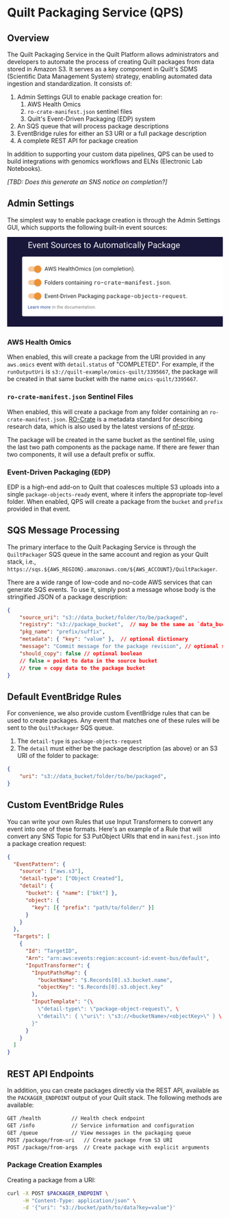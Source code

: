# Quilt Packaging Service (QPS)

## Overview

The Quilt Packaging Service in the Quilt Platform allows administrators and
developers to automate the process of creating Quilt packages from data stored
in Amazon S3. It serves as a key component in Quilt's SDMS (Scientific Data
Management System) strategy, enabling automated data ingestion and
standardization. It consists of:

1. Admin Settings GUI to enable package creation for:
   1. AWS Health Omics
   2. `ro-crate-manifest.json` sentinel files
   3. Quilt's Event-Driven Packaging (EDP) system
2. An SQS queue that will process package descriptions
3. EventBridge rules for either an S3 URI or a full package description
4. A complete REST API for package creation

In addition to supporting your custom data pipelines, QPS can be used to build
integrations with genomics workflows and ELNs (Electronic Lab Notebooks).

_[TBD: Does this generate an SNS notice on completion?]_

## Admin Settings

The simplest way to enable package creation is through the Admin Settings GUI,
which supports the following built-in event sources:

![Admin Settings](../imgs/package-admin-gui.png)

### AWS Health Omics

When enabled, this will create a package from the URI provided in any
`aws.omics` event with `detail.status` of "COMPLETED".  For example, if the
`runOutputUri` is `s3://quilt-example/omics-quilt/3395667`, the package will be
created in that same bucket with the name `omics-quilt/3395667`.

### `ro-crate-manifest.json` Sentinel Files

When enabled, this will create a package from any folder containing an
`ro-crate-manifest.json`. [RO-Crate](https://www.researchobject.org/ro-crate/)
is a metadata standard for describing research data, which is also used by the
latest versions of [nf-prov](https://github.com/nextflow-io/nf-prov).

The package will be created in the same bucket as the sentinel file, using the
last two path components as the package name. If there are fewer than two
components, it will use a default prefix or suffix.

### Event-Driven Packaging (EDP)

EDP is a high-end add-on to Quilt that coalesces multiple S3 uploads into a
single `package-objects-ready` event, where it infers the appropriate top-level
folder.  When enabled, QPS will create a package from the `bucket` and `prefix`
provided in that event.

## SQS Message Processing

The primary interface to the Quilt Packaging Service is through the
`QuiltPackager` SQS queue in the same account and region as your Quilt stack,
i.e., `https://sqs.${AWS_REGION}.amazonaws.com/${AWS_ACCOUNT}/QuiltPackager`.

There are a wide range of low-code and no-code AWS services that can generate
SQS events. To use it, simply post a message whose body is the stringified JSON
of a package description:

```json
{
    "source_uri": "s3://data_bucket/folder/to/be/packaged",
    "registry": "s3://package_bucket",  // may be the same as `data_bucket`
    "pkg_name": "prefix/suffix",
    "metadata": { "key": "value" },  // optional dictionary
    "message": "Commit message for the package revision", // optional string
    "should_copy": false // optional boolean
    // false = point to data in the source bucket
    // true = copy data to the package bucket
}
```

## Default EventBridge Rules

For convenience, we also provide custom EventBridge rules that can be used to
create packages. Any event that matches one of these rules will be sent to the
`QuiltPackager` SQS queue.

1. The `detail-type` is `package-objects-request`
2. The `detail` must either be the package description (as above) or an S3 URI
   of the folder to package:

```json
{
    "uri": "s3://data_bucket/folder/to/be/packaged",
}
```

## Custom EventBridge Rules

You can write your own Rules that use Input Transformers to convert any event
into one of these formats. Here's an example of a Rule that will convert any SNS
Topic for S3 PutObject URIs that end in `manifest.json` into a package creation request:

```json
{
  "EventPattern": {
    "source": ["aws.s3"],
    "detail-type": ["Object Created"],
    "detail": {
      "bucket": { "name": ["bkt"] },
      "object": {
        "key": [{ "prefix": "path/to/folder/" }]
      }
    }
  },
  "Targets": [
    {
      "Id": "TargetID",
      "Arn": "arn:aws:events:region:account-id:event-bus/default",
      "InputTransformer": {
        "InputPathsMap": {
          "bucketName": "$.Records[0].s3.bucket.name",
          "objectKey": "$.Records[0].s3.object.key"
        },
        "InputTemplate": "{\
          \"detail-type\": \"package-object-request\", \
          \"detail\": { \"uri\": \"s3://<bucketName>/<objectKey>\" } \
        }"
      }
    }
  ]
}
```

## REST API Endpoints

In addition, you can create packages directly via the REST API,
available as the `PACKAGER_ENDPOINT` output of your Quilt stack.
The following methods are available:

```sh
GET /health          // Health check endpoint
GET /info            // Service information and configuration
GET /queue           // View messages in the packaging queue
POST /package/from-uri   // Create package from S3 URI
POST /package/from-args  // Create package with explicit arguments
```

### Package Creation Examples

Creating a package from a URI:

<!--pytest.mark.skip-->
```bash
curl -X POST $PACKAGER_ENDPOINT \
     -H "Content-Type: application/json" \
     -d '{"uri": "s3://bucket/path/to/data?key=value"}'
```
